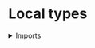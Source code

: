 # Local types

<details><summary>Imports</summary>
```agda
module orthogonal-factorization-systems.local-types where

open import foundation-core.contractible-maps
open import foundation-core.contractible-types
open import foundation-core.dependent-pair-types
open import foundation-core.empty-types
open import foundation-core.functoriality-dependent-function-types
open import foundation-core.function-extensionality
open import foundation-core.functions
open import foundation-core.identity-types
open import foundation-core.propositions
open import foundation-core.retractions
open import foundation-core.sections
open import foundation-core.universe-levels

open import foundation.equivalences
open import foundation.type-arithmetic-dependent-function-types
open import foundation.type-arithmetic-unit-type
open import foundation.unit-type
open import foundation.universal-property-empty-type
```
</details>

## Idea

A type family `A` over `X` is said to be _local at_ `f : Y → X`,
or _`f`-local_, if the precomposition map
`_∘ f : ((x : X) → A x) → ((y : Y) → A (f y))`
is an equivalence.

Likewise a type `A` is said to be `f`-local if the precomposition map
`_∘ f : (X → A) → (Y → A)`
is an equivalence.

## Definition

```agda
module _
  {l1 l2 : Level} {Y : UU l1} {X : UU l2} (f : Y → X)
  where

  is-local-family : {l : Level} → (X → UU l) → UU (l1 ⊔ l2 ⊔ l)
  is-local-family A = is-equiv (precomp-Π f A)

  is-local-type : {l : Level} → UU l → UU (l1 ⊔ l2 ⊔ l)
  is-local-type A = is-local-family (λ _ → A)
```

## Properties

### Being local is a property

```agda
  is-property-is-local-family : {l : Level} (A : X → UU l) → is-prop (is-local-family A)
  is-property-is-local-family A = is-property-is-equiv (precomp-Π f A)

  is-local-family-Prop : {l : Level} → (X → UU l) → Prop (l1 ⊔ l2 ⊔ l)
  pr1 (is-local-family-Prop A) = is-local-family A
  pr2 (is-local-family-Prop A) = is-property-is-local-family A

  is-property-is-local-type : {l : Level} (A : UU l) → is-prop (is-local-type A)
  is-property-is-local-type A = is-property-is-equiv (precomp f A)

  is-local-type-Prop : {l : Level} → UU l → Prop (l1 ⊔ l2 ⊔ l)
  pr1 (is-local-type-Prop A) = is-local-type A
  pr2 (is-local-type-Prop A) = is-property-is-local-type A
```

### Locality distributes over Π-types

```agda
  map-distributive-Π-is-local-family :
    {l3 l4 : Level} {A : UU l3} (B : A → X → UU l4) →
    ((a : A) → is-local-family (B a)) → is-local-family (λ x → (a : A) → B a x)
  map-distributive-Π-is-local-family B f-loc =
    is-equiv-map-equiv
      ( equiv-swap-Π ∘e
        ( equiv-map-Π (λ a → precomp-Π f (B a) , (f-loc a)) ∘e
          equiv-swap-Π))
```

### If every type is `f`-local, then `f` is an equivalence

```agda
  is-equiv-is-local-type : ((l : Level) (A : UU l) → is-local-type A) → is-equiv f
  is-equiv-is-local-type = is-equiv-is-equiv-precomp f
```

### If the domain and codomain of ´f´ is ´f´-local then ´f´ is an equivalence

```agda
  retraction-sec-precomp-domain : sec (precomp f Y) → retr f
  pr1 (retraction-sec-precomp-domain sec-precomp-Y) = pr1 sec-precomp-Y id
  pr2 (retraction-sec-precomp-domain sec-precomp-Y) = htpy-eq (pr2 sec-precomp-Y id)
  section-is-local-domains' : sec (precomp f Y) → is-local-type X → sec f
  pr1 (section-is-local-domains' sec-precomp-Y is-local-X) = pr1 sec-precomp-Y id
  pr2 (section-is-local-domains' sec-precomp-Y is-local-X) =
    htpy-eq
      ( ap
        ( pr1)
        { pair
          ( f ∘ pr1 (section-is-local-domains' sec-precomp-Y is-local-X))
          ( ap (postcomp Y f) (pr2 sec-precomp-Y id))}
        { pair id refl}
        ( eq-is-contr (is-contr-map-is-equiv is-local-X f)))
  is-equiv-is-local-domains' : sec (precomp f Y) → is-local-type X → is-equiv f
  pr1 (is-equiv-is-local-domains' sec-precomp-Y is-local-X) =
    section-is-local-domains' sec-precomp-Y is-local-X
  pr2 (is-equiv-is-local-domains' sec-precomp-Y is-local-X) =
    retraction-sec-precomp-domain sec-precomp-Y
  is-equiv-is-local-domains : is-local-type Y → is-local-type X → is-equiv f
  is-equiv-is-local-domains is-local-Y = is-equiv-is-local-domains' (pr1 is-local-Y)
```

## Examples

### All type families are local at equivalences

```agda
  is-local-family-is-equiv :
    is-equiv f → {l : Level} (A : X → UU l) → is-local-family A
  is-local-family-is-equiv is-equiv-f = is-equiv-precomp-Π-is-equiv f is-equiv-f

  is-local-type-is-equiv :
    is-equiv f → {l : Level} (A : UU l) → is-local-type A
  is-local-type-is-equiv is-equiv-f = is-equiv-precomp-is-equiv f is-equiv-f
```

### Families of contractible types are local at any map

```agda
  is-local-family-is-contr :
    {l : Level} (A : X → UU l) →
    ((x : X) → is-contr (A x)) → is-local-family A
  is-local-family-is-contr A is-contr-A =
    is-equiv-is-contr
      ( precomp-Π f A)
      ( is-contr-Π is-contr-A)
      ( is-contr-Π (is-contr-A ∘ f))

  is-local-type-is-contr :
    {l : Level} (A : UU l) → is-contr A → is-local-type A
  is-local-type-is-contr A is-contr-A =
    is-local-family-is-contr (λ _ → A) (λ _ → is-contr-A)
```

### A type that is local at the unique map `empty → unit` is contractible.

```agda
is-contr-is-local-type :
  {l : Level} (A : UU l) → is-local-type (λ (_ : empty) → star) A → is-contr A
is-contr-is-local-type A is-local-type-A =
  is-contr-is-equiv
    ( empty → A)
    ( λ a _ → a)
    ( is-equiv-comp _ _
      ( is-equiv-map-inv-is-equiv (is-equiv-map-left-unit-law-Π λ _ → A))
      ( is-local-type-A))
    ( universal-property-empty' A)
```
